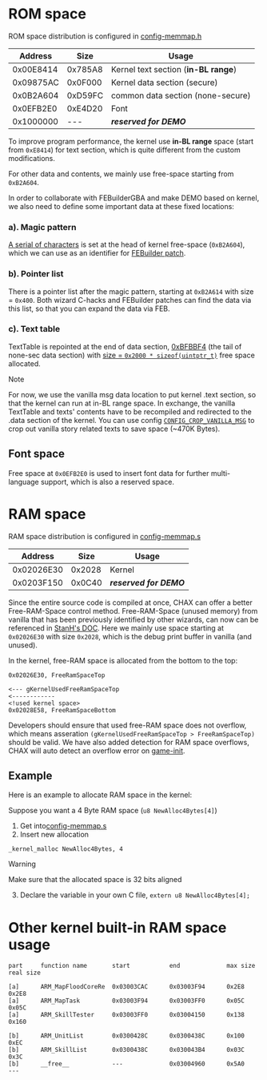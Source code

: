 # ROM space

ROM space distribution is configured in [config-memmap.h](../include/configs/config-memmap.h)

| Address   | Size    | Usage
| -------   | ------- | -----
| 0x00E8414 | 0x785A8 | Kernel text section (**in-BL range**)
| 0x09875AC | 0x0F000 | Kernel data section (secure)
| 0x0B2A604 | 0xD59FC | common data section (none-secure)
| 0x0EFB2E0 | 0xE4D20 | Font
| 0x1000000 | ---     | ***reserved for DEMO***

To improve program performance, the kernel use **in-BL range** space (start from `0xE8414`) for text section, which is quite different from the custom modifications.

For other data and contents, we mainly use free-space starting from `0xB2A604`.

In order to collaborate with FEBuilderGBA and make DEMO based on kernel, we also need to define some important data at these fixed locations:

### a). Magic pattern

[A serial of characters](../Preload/Magic.event) is set at the head of kernel free-space (`0xB2A604`), which we can use as an identifier for [FEBuilder patch](../Patches/PATCH_SkillInfo.txt#L4).

### b). Pointer list

There is a pointer list after the magic pattern, starting at `0xB2A614` with size = `0x400`. Both wizard C-hacks and FEBuilder patches can find the data via this list, so that you can expand the data via FEB.

### c). Text table

TextTable is repointed at the end of data section, [0xBFBBF4](../include/configs/config-memmap.h#L64) (the tail of none-sec data section) with [size = `0x2000 * sizeof(uintptr_t)`](../Preload/AllocMsgTable.event) free space allocated.

> [!NOTE]
> For now, we use the vanilla msg data location to put kernel .text section, so that the kernel can run at in-BL range space. In exchange, the vanilla TextTable and texts' contents have to be recompiled and redirected to the .data section of the kernel. You can use config [`CONFIG_CROP_VANILLA_MSG`](../include/configs/configs.h#L18) to crop out vanilla story related texts to save space (~470K Bytes).

## Font space

Free space at `0x0EFB2E0` is used to insert font data for further multi-language support, which is also a reserved space.

# RAM space

RAM space distribution is configured in [config-memmap.s](../include/link/config-memmap.s)

| Address    | Size    | Usage
| -------    | ------  | -----
| 0x02026E30 | 0x2028  | Kernel
| 0x0203F150 | 0x0C40  | ***reserved for DEMO***

Since the entire source code is compiled at once, CHAX can offer a better Free-RAM-Space control method.
Free-RAM-Space (unused memory) from vanilla that has been previously identified by other wizards, can now can be referenced in [StanH's DOC](https://github.com/StanHash/DOC/blob/master/FREE-RAM-SPACE.md). Here we mainly use space starting at `0x02026E30` with size `0x2028`, which is the debug print buffer in vanilla (and unused).

In the kernel, free-RAM space is allocated from the bottom to the top:

```assembly
0x02026E30, FreeRamSpaceTop

<--- gKernelUsedFreeRamSpaceTop
<------------
<!used kernel space>
0x02028E58, FreeRamSpaceBottom
```

Developers should ensure that used free-RAM space does not overflow, which means asseration `(gKernelUsedFreeRamSpaceTop > FreeRamSpaceTop)` should be valid. We have also added detection for RAM space overflows, CHAX will auto detect an overflow error on [game-init](../Kernel/Wizardry/Common/GameInitHook/source/GameInit.c#L14).

## Example

Here is an example to allocate RAM space in the kernel:

Suppose you want a 4 Byte RAM space (`u8 NewAlloc4Bytes[4]`)

1. Get into[config-memmap.s](../include/link/config-memmap.s)
2. Insert new allocation

```
_kernel_malloc NewAlloc4Bytes, 4
```
> [!WARNING]
> Make sure that the allocated space is 32 bits aligned

3. Declare the variable in your own C file, `extern u8 NewAlloc4Bytes[4];`

# Other kernel built-in RAM space usage
```
part     function name       start           end             max size    real size

[a]      ARM_MapFloodCoreRe  0x03003CAC      0x03003F94      0x2E8       0x2E8
[a]      ARM_MapTask         0x03003F94      0x03003FF0      0x05C       0x05C
[a]      ARM_SkillTester     0x03003FF0      0x03004150      0x138       0x160

[b]      ARM_UnitList        0x0300428C      0x0300438C      0x100       0xEC
[b]      ARM_SkillList       0x0300438C      0x030043B4      0x03C       0x3C
[b]      __free__            ---             0x03004960      0x5A0       ---
```
